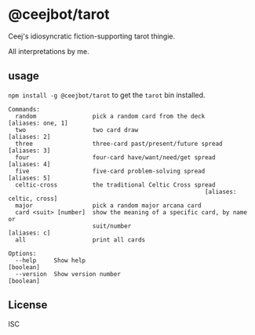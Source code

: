 # @ceejbot/tarot

Ceej's idiosyncratic fiction-supporting tarot thingie.

All interpretations by me.

## usage

`npm install -g @ceejbot/tarot` to get the `tarot` bin installed.

```
Commands:
  random                pick a random card from the deck       [aliases: one, 1]
  two                   two card draw                               [aliases: 2]
  three                 three-card past/present/future spread       [aliases: 3]
  four                  four-card have/want/need/get spread         [aliases: 4]
  five                  five-card problem-solving spread            [aliases: 5]
  celtic-cross          the traditional Celtic Cross spread
                                                        [aliases: celtic, cross]
  major                 pick a random major arcana card
  card <suit> [number]  show the meaning of a specific card, by name or
                        suit/number                                 [aliases: c]
  all                   print all cards

Options:
  --help     Show help                                                 [boolean]
  --version  Show version number                                       [boolean]
```


## License

ISC

